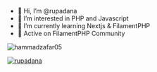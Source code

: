 

- 👋 Hi, I’m @rupadana
- 👀 I’m interested in PHP and Javascript
- 🌱 I’m currently learning Nextjs & FilamentPHP
- 🤙 Active on FilamentPHP Community


<p align="left"> <img src="https://komarev.com/ghpvc/?username=rupadana&label=Profile%20views&color=0e75b6&style=flat" alt="hammadzafar05" /> </p>
<p align="left"> <a href="https://github.com/ryo-ma/github-profile-trophy"><img src="https://github-profile-trophy.vercel.app/?username=rupadana" alt="rupadana" /></a> </p>

<!---
rupadana/rupadana is a ✨ special ✨ repository because its `README.md` (this file) appears on your GitHub profile.
You can click the Preview link to take a look at your changes.
--->
